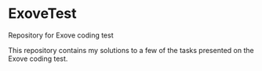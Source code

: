 # ExoveTest
Repository for Exove coding test

This repository contains my solutions to a few of the tasks presented on the Exove coding test.
